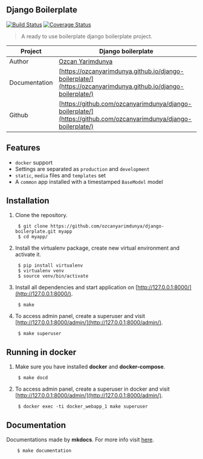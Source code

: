 ## Django Boilerplate

[![Build Status](https://travis-ci.org/ozcanyarimdunya/django-boilerplate.svg?branch=master)](https://travis-ci.org/ozcanyarimdunya/django-boilerplate)
[![Coverage Status](https://coveralls.io/repos/github/ozcanyarimdunya/django-boilerplate/badge.svg?branch=master)](https://coveralls.io/github/ozcanyarimdunya/django-boilerplate?branch=master)

> A ready to use boilerplate django boilerplate project.

| Project       | Django boilerplate                                                                                                |
| ------------- | ----------------------------------------------------------------------------------------------------------------- |
| Author        | [Ozcan Yarimdunya](http://semiworld.org/)                                                                         |
| Documentation | [https://ozcanyarimdunya.github.io/django-boilerplate/](https://ozcanyarimdunya.github.io/django-boilerplate/)    |
| Github        | [https://github.com/ozcanyarimdunya/django-boilerplate/](https://github.com/ozcanyarimdunya/django-boilerplate/)  |

## Features

- `docker` support
- Settings are separated as `production` and `development`
- `static`, `media` files and `templates` set
- A `common` app installed with a timestamped `BaseModel` model 

## Installation

1. Clone the repository.
        
        $ git clone https://github.com/ozcanyarimdunya/django-boilerplate.git myapp
        $ cd myapp/
   
2. Install the virtualenv package, create new virtual environment and activate it.

        $ pip install virtualenv
        $ virtualenv venv
        $ source venv/bin/activate

3. Install all dependencies and start application on [http://127.0.0.1:8000/](http://127.0.0.1:8000/).


        $ make

4. To access admin panel, create a superuser and visit [http://127.0.0.1:8000/admin/](http://127.0.0.1:8000/admin/).

        $ make superuser

    
## Running in docker

1. Make sure you have installed **docker** and **docker-compose**.

        $ make docd


2. To access admin panel, create a superuser in docker and visit [http://127.0.0.1:8000/admin/](http://127.0.0.1:8000/admin/).

        $ docker exec -ti docker_webapp_1 make superuser

## Documentation

Documentations made by **mkdocs**. For more info visit [here](https://www.mkdocs.org/).

        $ make documentation 
